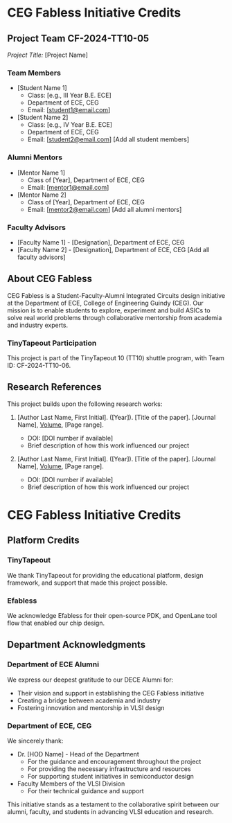 # CEG Fabless Initiative Credits

## Project Team CF-2024-TT10-05
*Project Title:* [Project Name]

### Team Members
- [Student Name 1]
  - Class: [e.g., III Year B.E. ECE]
  - Department of ECE, CEG
  - Email: [student1@email.com]
- [Student Name 2]
  - Class: [e.g., IV Year B.E. ECE]
  - Department of ECE, CEG
  - Email: [student2@email.com]
[Add all student members]

### Alumni Mentors
- [Mentor Name 1]
  - Class of [Year], Department of ECE, CEG
  - Email: [mentor1@email.com]
- [Mentor Name 2]
  - Class of [Year], Department of ECE, CEG
  - Email: [mentor2@email.com]
[Add all alumni mentors]

### Faculty Advisors
- [Faculty Name 1] - [Designation], Department of ECE, CEG
- [Faculty Name 2] - [Designation], Department of ECE, CEG
[Add all faculty advisors]

## About CEG Fabless
CEG Fabless is a Student-Faculty-Alumni Integrated Circuits design initiative at the Department of ECE, College of Engineering Guindy (CEG). Our mission is to enable students to explore, experiment and build ASICs to solve real world problems through collaborative mentorship from academia and industry experts.

### TinyTapeout Participation
This project is part of the TinyTapeout 10 (TT10) shuttle program, with Team ID: CF-2024-TT10-06.

## Research References
This project builds upon the following research works:

1. [Author Last Name, First Initial]. ([Year]). [Title of the paper]. [Journal Name], [Volume](Issue), [Page range].
   - DOI: [DOI number if available]
   - Brief description of how this work influenced our project

2. [Author Last Name, First Initial]. ([Year]). [Title of the paper]. [Journal Name], [Volume](Issue), [Page range].
   - DOI: [DOI number if available]
   - Brief description of how this work influenced our project

# CEG Fabless Initiative Credits
## Platform Credits

### TinyTapeout
We thank TinyTapeout for providing the educational platform, design framework, and support that made this project possible.

### Efabless
We acknowledge Efabless for their open-source PDK, and OpenLane tool flow that enabled our chip design.

## Department Acknowledgments

### Department of ECE Alumni
We express our deepest gratitude to our DECE Alumni for:
- Their vision and support in establishing the CEG Fabless initiative
- Creating a bridge between academia and industry
- Fostering innovation and mentorship in VLSI design

### Department of ECE, CEG
We sincerely thank:
- Dr. [HOD Name] - Head of the Department
  - For the guidance and encouragement throughout the project
  - For providing the necessary infrastructure and resources
  - For supporting student initiatives in semiconductor design
- Faculty Members of the VLSI Division
  - For their technical guidance and support

This initiative stands as a testament to the collaborative spirit between our alumni, faculty, and students in advancing VLSI education and research.
